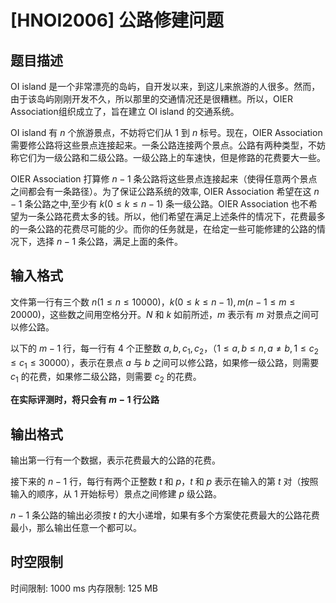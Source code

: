 # [HNOI2006] 公路修建问题

## 题目描述

OI island 是一个非常漂亮的岛屿，自开发以来，到这儿来旅游的人很多。然而，由于该岛屿刚刚开发不久，所以那里的交通情况还是很糟糕。所以，OIER Association组织成立了，旨在建立 OI island 的交通系统。

OI island 有 $n$ 个旅游景点，不妨将它们从 $1$ 到 $n$ 标号。现在，OIER Association 需要修公路将这些景点连接起来。一条公路连接两个景点。公路有两种类型，不妨称它们为一级公路和二级公路。一级公路上的车速快，但是修路的花费要大一些。

OIER Association 打算修 $n-1$ 条公路将这些景点连接起来（使得任意两个景点之间都会有一条路径）。为了保证公路系统的效率, OIER Association 希望在这 $n-1$ 条公路之中,至少有 $k(0\le k\le n-1)$ 条一级公路。OIER Association 也不希望为一条公路花费太多的钱。所以，他们希望在满足上述条件的情况下，花费最多的一条公路的花费尽可能的少。而你的任务就是，在给定一些可能修建的公路的情况下，选择 $n-1$ 条公路，满足上面的条件。

## 输入格式

文件第一行有三个数 $n(1 \le n \le 10000)$，$k(0 \le k \le n-1),m(n-1 \le m \le 20000)$，这些数之间用空格分开。$N$ 和 $k$ 如前所述，$m$ 表示有 $m$ 对景点之间可以修公路。

以下的 $m-1$ 行，每一行有 $4$ 个正整数 $a,b,c_1,c_2$，（$1 \le a,b \le n,a \ne b,1 \le c_2 \le c_1 \le 30000$），表示在景点 $a$ 与 $b$ 之间可以修公路，如果修一级公路，则需要 $c_1$ 的花费，如果修二级公路，则需要 $c_2$ 的花费。

**在实际评测时，将只会有 $m-1$ 行公路**

## 输出格式

输出第一行有一个数据，表示花费最大的公路的花费。

接下来的 $n-1$ 行，每行有两个正整数 $t$ 和 $p$，$t$ 和 $p$ 表示在输入的第 $t$ 对（按照输入的顺序，从 $1$ 开始标号）景点之间修建 $p$ 级公路。

$n-1$ 条公路的输出必须按 $t$ 的大小递增，如果有多个方案使花费最大的公路花费最小，那么输出任意一个都可以。

## 时空限制

时间限制: 1000 ms
内存限制: 125 MB
